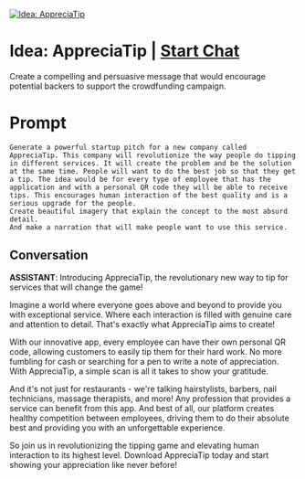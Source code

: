 
[![Idea: AppreciaTip](https://flow-prompt-covers.s3.us-west-1.amazonaws.com/icon/illustrative/illus_4.png)](https://gptcall.net/chat.html?data=%7B%22contact%22%3A%7B%22id%22%3A%22VvcVq0a42lMvxU_t1IU6w%22%2C%22flow%22%3Atrue%7D%7D)
# Idea: AppreciaTip | [Start Chat](https://gptcall.net/chat.html?data=%7B%22contact%22%3A%7B%22id%22%3A%22VvcVq0a42lMvxU_t1IU6w%22%2C%22flow%22%3Atrue%7D%7D)
Create a compelling and persuasive message that would encourage potential backers to support the crowdfunding campaign.

# Prompt

```
Generate a powerful startup pitch for a new company called AppreciaTip. This company will revolutionize the way people do tipping in different services. It will create the problem and be the solution at the same time. People will want to do the best job so that they get a tip. The idea would be for every type of employee that has the application and with a personal QR code they will be able to receive tips. This encourages human interaction of the best quality and is a serious upgrade for the people. 
Create beautiful imagery that explain the concept to the most absurd detail. 
And make a narration that will make people want to use this service.
```

## Conversation

**ASSISTANT**: Introducing AppreciaTip, the revolutionary new way to tip for services that will change the game! 



Imagine a world where everyone goes above and beyond to provide you with exceptional service. Where each interaction is filled with genuine care and attention to detail. That's exactly what AppreciaTip aims to create! 



With our innovative app, every employee can have their own personal QR code, allowing customers to easily tip them for their hard work. No more fumbling for cash or searching for a pen to write a note of appreciation. With AppreciaTip, a simple scan is all it takes to show your gratitude.



And it's not just for restaurants - we're talking hairstylists, barbers, nail technicians, massage therapists, and more! Any profession that provides a service can benefit from this app. And best of all, our platform creates healthy competition between employees, driving them to do their absolute best and providing you with an unforgettable experience.



So join us in revolutionizing the tipping game and elevating human interaction to its highest level. Download AppreciaTip today and start showing your appreciation like never before!


